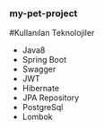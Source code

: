 ### my-pet-project
#Kullanılan Teknolojiler
- Java8
- Spring Boot
- Swagger
- JWT
- Hibernate
- JPA Repository
- PostgreSql
- Lombok
   
 

